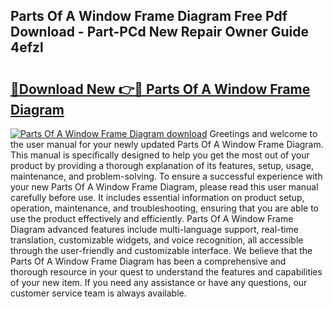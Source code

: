 ## Parts Of A Window Frame Diagram Free Pdf Download - Part-PCd New Repair Owner Guide 4efzl

# <h2><a href="http://dfu66w.blite.top/?on=Parts+Of+A+Window+Frame+Diagram">🔗Download New 👉🔴 Parts Of A Window Frame Diagram</a></h2>

[![Parts Of A Window Frame Diagram download](https://i.imgur.com/lujVjoI.png)](http://dfu66w.blite.top/?on=Parts+Of+A+Window+Frame+Diagram)
Greetings and welcome to the user manual for your newly updated Parts Of A Window Frame Diagram. This manual is specifically designed to help you get the most out of your product by providing a thorough explanation of its features, setup, usage, maintenance, and problem-solving. To ensure a successful experience with your new Parts Of A Window Frame Diagram, please read this user manual carefully before use. It includes essential information on product setup, operation, maintenance, and troubleshooting, ensuring that you are able to use the product effectively and efficiently. Parts Of A Window Frame Diagram advanced features include multi-language support, real-time translation, customizable widgets, and voice recognition, all accessible through the user-friendly and customizable interface. We believe that the Parts Of A Window Frame Diagram has been a comprehensive and thorough resource in your quest to understand the features and capabilities of your new item. If you need any assistance or have any questions, our customer service team is always available.
